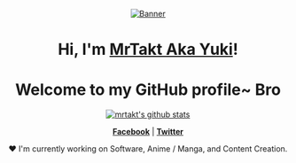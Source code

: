 <p align="center">
  <a href="https://www.facebook.com/yukisubagja"><img src="https://media.tenor.com/GMNAT6dcdZoAAAAC/takina-inoue-lycoris-recoil.gif" alt="Banner"></a>
</p>

<h1 align="center">Hi, I'm <a href="https://github.com/mrtakt">MrTakt Aka Yuki</a>!</h1>
<h1 align="center">Welcome to my GitHub profile~ Bro</h1>

<p align="center">
  <a href="https://github.com/mrtakt"><img src="https://github-readme-stats.vercel.app/api?username=mrtakt&hide_border=true&show_icons=true" alt="mrtakt's github stats"></a>
</p>

<p align="center">
  <strong><a href="https://facebook.com/yukisubagja">Facebook</a></strong> |
  <strong><a href="https://twitter.com/extrasabar">Twitter</a></strong>
</p>

<p align="center">❤ I'm currently working on Software, Anime / Manga, and Content Creation.</p>

<!--
Here are some ideas to get you started:

- 🔭 I’m currently working on ...
- 🌱 I’m currently learning ...
- 👯 I’m looking to collaborate on ...
- 🤔 I’m looking for help with ...
- 💬 Ask me about ...
- 📫 How to reach me: ...
- 😄 Pronouns: ...
- ⚡ Fun fact: ...
-->
